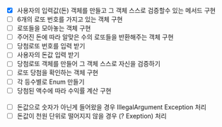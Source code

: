 - [X] 사용자의 입력값(돈) 객체를 만들고 그 객체 스스로 검증할수 있는 메서드 구현
- [ ] 6개의 로또 번호를 가지고 있는 객체 구현
- [ ] 로또들을 모아놓는 객체 구현
- [ ] 주어진 돈에 따라 알맞은 수의 로또들을 반환해주는 객체 구현
- [ ] 당첨로또 번호를 입력 받기
- [ ] 사용자의 돈값 입력 받기
- [ ] 당첨로또 객체를 만들어 그 객체 스스로 자신을 검증하기
- [ ] 로또 당첨을 확인하는 객체 구현
- [ ] 각 등수별로 Enum 만들기
- [ ] 당첨된 액수에 따라 수익률 계산 구현
<br> <br>
- [ ] 돈값으로 숫자가 아닌게 들어왔을 경우 IllegalArgument Exception 처리
- [ ] 돈값이 천원 단위로 떨어지지 않을 경우 (? Exeption) 처리
